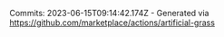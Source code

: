 Commits: 2023-06-15T09:14:42.174Z - Generated via https://github.com/marketplace/actions/artificial-grass
<br>
